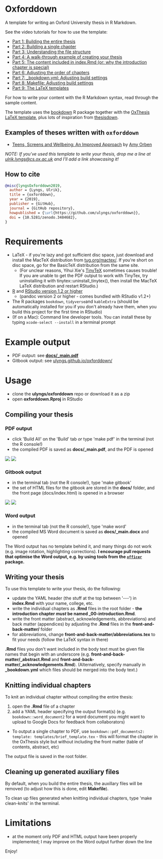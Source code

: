 # Oxforddown
A template for writing an Oxford University thesis in R Markdown.

See the video tutorials for how to use the template:
- [Part 1: Building the entire thesis](https://www.youtube.com/watch?v=Yf1W1BBS9cU)
- [Part 2: Building a single chapter](https://www.youtube.com/watch?v=-EJfCA3VA-I)
- [Part 3: Understanding the file structure](https://www.youtube.com/watch?v=jafgJobOgpc)
- [Part 4: A walk-through example of creating your thesis](https://www.youtube.com/watch?v=uWpinaVSZ6Q)
- [Part 5: The content included in index.Rmd (or: why the introduction chapter is special)](https://www.youtube.com/watch?v=FPlwCj5ZH8M)
- [Part 6: Adjusting the order of chapters](https://www.youtube.com/watch?v=-0M3TuDnu7Y)
- [Part 7: \_bookdown.yml: Adjusting build settings](https://www.youtube.com/watch?v=jXYfC8RXTvg)
- [Part 8: Makefile: Adjusting build settings](https://www.youtube.com/watch?v=L6mV8z32RfE)
- [Part 9: The LaTeX templates](https://www.youtube.com/watch?v=o2fd_O1On7g)


For how to write your content with the R Markdown syntax, read through the sample content.

The template uses the [bookdown](https://bookdown.org) R package together with the [OxThesis LaTeX template](https://github.com/mcmanigle/OxThesis), plus lots of inspiration from [thesisdown](https://github.com/ismayc/thesisdown).

## Examples of theses written with `oxforddown`

- [Teens, Screens and Wellbeing: An Improved Approach](https://www.amyorben.com/docs/thesis/index.html) by [Amy Orben](https://www.amyorben.com)

*NOTE: If you've used this template to write your thesis, drop me a line at ulrik.lyngs@cs.ox.ac.uk and I'll add a link showcasing it!*

## How to cite
```bibtex
@misc{lyngsOxforddown2019,
  author = {Lyngs, Ulrik},
  title = {oxforddown},
  year = {2019},
  publisher = {GitHub},
  journal = {GitHub repository},
  howpublished = {\url{https://github.com/ulyngs/oxforddown}},
  doi = {10.5281/zenodo.3484682},
}
```

# Requirements
- LaTeX - if you're lazy and got sufficient disc space, just download and install the MacTeX distribution from [tug.org/mactex/](http://www.tug.org/mactex/). If you're short on disc space, go for the BasicTeX distribution from the same site. 
  - (For unclear reasons, Yihui Xie's [TinyTeX](https://yihui.name/tinytex/) sometimes causes trouble! If you are unable to get the PDF output to work with TinyTex, try uninstalling it with tinytex::uninstall_tinytex(), then install the MacTeX LaTeX distribution and restart RStudio.)
- [R](https://cran.rstudio.com) and [RStudio version 1.2 or higher](https://www.rstudio.com/products/rstudio/download/#download)
  - (pandoc version 2 or higher - comes bundled with RStudio v1.2+)
- The R packages `bookdown`, `tidyverse`and `kableExtra` (should be automatically installed for you if you don't already have them, when you build this project for the first time in RStudio)
- (If on a Mac): Command line developer tools. You can install these by typing `xcode-select --install` in a terminal prompt

# Example output
- PDF output: see [**docs/_main.pdf**](https://github.com/ulyngs/oxforddown/blob/master/docs/_main.pdf)
- Gitbook output: see [ulyngs.github.io/oxforddown/](https://ulyngs.github.io/oxforddown/)

# Usage
- clone the **ulyngs/oxforddown** repo or download it as a zip
- open **oxforddown.Rproj** in RStudio

## Compiling your thesis
### PDF output
- click 'Build All' on the 'Build' tab *or* type 'make pdf' in the terminal (not the R console!)
- the compiled PDF is saved as **docs/\_main.pdf**, and the PDF is opened

![](screenshots/build_all.png)
![](screenshots/compiled_pdf.png)

### Gitbook output
- in the terminal tab (not the R console!), type 'make gitbook'
- the set of HTML files for the gitbook are stored in the **docs/** folder, and the front page (docs/index.html) is opened in a browser

![](screenshots/build_gitbook.png)
![](screenshots/compiled_gitbook.png)

### Word output
- in the terminal tab (not the R console!), type 'make word'
- the compiled MS Word document is saved as **docs/\_main.docx** and opened

The Word output has no template behind it, and many things do not work (e.g. image rotation, highlighting corrections). **I encourage pull requests that optimise the Word output, e.g. by using tools from the [`officer`](https://github.com/davidgohel/officer) package.**

## Writing your thesis
To use this template to write your thesis, do the following:
- update the YAML header (the stuff at the top between '---') in **index.Rmd** with your name, college, etc.
- write the individual chapters as **.Rmd** files in the root folder - **the introduction chapter *must* be named _00-introduction.Rmd**.
- write the front matter (abstract, acknowledgements, abbreviations) and back matter (appendices) by adjusting the **.Rmd** files in the **front-and-back-matter/** folder
- for abbreviations, change **front-and-back-matter/abbreviations.tex** to fit your needs (follow the LaTeX syntax in there)

**.Rmd** files you don't want included in the body text must be given file names that begin with an underscore (e.g. **front-and-back-matter/\_abstract.Rmd** and **front-and-back-matter/\_acknowledgements.Rmd**). (Alternatively, specify manually in **\_bookdown.yml** which files should be merged into the body text.)

## Knitting individual chapters
To knit an individual chapter without compiling the entire thesis:
1. open the **.Rmd** file of a chapter
2. add a YAML header specifying the output format(s) (e.g. `bookdown::word_document2` for a word document you might want to upload to Google Docs for feedback from collaborators)
  - To output a single chapter to PDF, use `bookdown::pdf_documents2: template: templates/brief_template.tex` - this will format the chapter in the OxThesis style but without including the front matter (table of contents, abstract, etc)

The output file is saved in the root folder.

## Cleaning up generated auxiliary files
By default, when you build the entire thesis, the auxillary files will be removed (to adjust how this is done, edit **Makefile**).

To clean up files generated when knitting individual chapters, type 'make clean-knits' in the terminal.

# Limitations
- at the moment only PDF and HTML output have been properly implemented; I may improve on the Word output further down the line

Enjoy!
